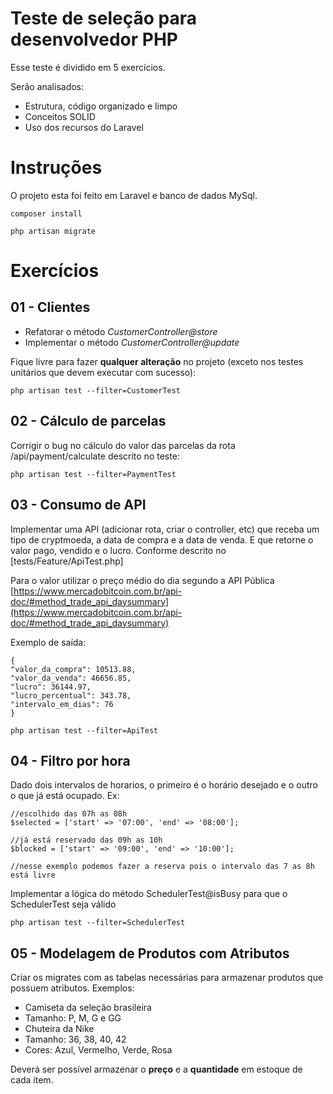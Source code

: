 # Teste de seleção para desenvolvedor PHP

Esse teste é dividido em 5 exercícios.

Serão analisados:

 - Estrutura, código organizado e limpo
 - Conceitos SOLID
 - Uso dos recursos do Laravel

# Instruções

O projeto esta foi feito em Laravel e banco de dados MySql.

    composer install

    php artisan migrate

# Exercícios

## 01 - Clientes

 - Refatorar o método *CustomerController@store* 
 - Implementar o método *CustomerController@update*

Fique livre para fazer **qualquer alteração** no projeto (exceto nos testes unitários que devem executar com sucesso):

    php artisan test --filter=CustomerTest

## 02 - Cálculo de parcelas

Corrigir o bug no cálculo do valor das parcelas da rota /api/payment/calculate descrito no teste:

    php artisan test --filter=PaymentTest

## 03 - Consumo de API

Implementar uma API (adicionar rota, criar o controller, etc) que receba um tipo de cryptmoeda, a data de compra e a data de venda. E que retorne o valor pago, vendido e o lucro. Conforme descrito no [tests/Feature/ApiTest.php]

Para o valor utilizar o preço médio do dia segundo a API Pública [https://www.mercadobitcoin.com.br/api-doc/#method_trade_api_daysummary](https://www.mercadobitcoin.com.br/api-doc/#method_trade_api_daysummary)

Exemplo de saída:

    {
    "valor_da_compra": 10513.88,
    "valor_da_venda": 46656.85,
    "lucro": 36144.97,
    "lucro_percentual": 343.78,
    "intervalo_em_dias": 76
    }

    php artisan test --filter=ApiTest

## 04 - Filtro por hora

Dado dois intervalos de horarios, o primeiro é o horário desejado e o outro o que já está ocupado. Ex:

    //escolhido das 07h as 08h
    $selected = ['start' => '07:00', 'end' => '08:00'];

    //já está reservado das 09h as 10h
    $blocked = ['start' => '09:00', 'end' => '10:00'];

    //nesse exemplo podemos fazer a reserva pois o intervalo das 7 as 8h está livre

Implementar a lógica do método SchedulerTest@isBusy para que o SchedulerTest seja válido

    php artisan test --filter=SchedulerTest

## 05 - Modelagem de Produtos com Atributos

Criar os migrates com as tabelas necessárias para armazenar produtos que possuem atributos. Exemplos:

 - Camiseta da seleção brasileira
  - Tamanho: P, M, G e GG
 - Chuteira da Nike
  - Tamanho: 36, 38, 40, 42
  - Cores: Azul, Vermelho, Verde, Rosa

Deverá ser possível armazenar o **preço** e a **quantidade** em estoque de cada item.
